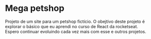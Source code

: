 # Mega petshop

Projeto de um site para um petshop fictício. O obejtivo deste projeto é explorar o básico que eu aprendi no curso de React da rocketseat. <br />
Espero continuar evoluindo cada vez mais com esse e outros projetos.
